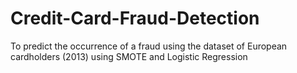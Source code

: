 # Credit-Card-Fraud-Detection
To predict the occurrence of a fraud using the dataset of European cardholders (2013) using  SMOTE and  Logistic Regression
